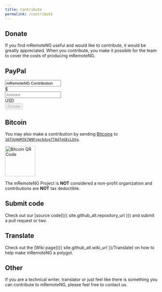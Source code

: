 ```yaml
---
title: Contribute
permalink: /contribute
---
```

<style>
	#submitBtn {
		transition: opacity 0.35s ease;
	}
</style>
<script>
	$(document).ready(function() {
		var cleave = new Cleave('#amount', {
			numeral: true
		});
		$('#amount').keyup(function(evt) {
			$('#submitBtn').prop('disabled', ($(this).val() ? false : true));
		});
	});
</script>
## Donate
If you find mRemoteNG useful and would like to contribute, it would be greatly appreciated.  When you contribute, you make it possible for the team to cover the costs of producing mRemoteNG.
<div class='card-deck text-center'>
	<div class='card'>
		<div class='card-body'>
			<h2 class='card-title'>PayPal</h2>
			<form action='https://www.paypal.com/cgi-bin/webscr' method='post'>
				<input type='hidden' name='cmd' value='_xclick'>
				<input type='hidden' name='charset' value='utf-8'>
				<input type='hidden' name='business' value='CHQY3Q3ST9H4U'>
				<input type='hidden' name='return' value='{{ site.url }}{{ site.baseurl }}'>
				<input type='hidden' name='cancel_return' value='{{ site.url }}{{ site.baseurl }}'>
				<input type='hidden' name='currency_code' value='USD'>
				<input type='hidden' name='image_url' value='{{ site.url }}{{ site.baseurl }}/favicon/256.png'>
				<input type='hidden' name='no_shipping' value='1'>
				<div class='form-group'>
					<input type='text' class='form-control' name='item_name' value='mRemoteNG Contribution' readonly>
				</div>
				<div class='form-group'>
					<div class='input-group'>
						<div class='input-group-prepend'>
							<span class='input-group-text'>$</span>
						</div>
						<input type='text' class='form-control' id='amount' name='amount' placeholder='Amount' autocomplete='off'>
						<div class='input-group-append'>
							<span class='input-group-text'>USD</span>
						</div>
					</div>
				</div>
				<button type='submit' class='btn btn-block btn-primary' id='submitBtn' disabled>Donate</button>
			</form>
		</div>
	</div>
	<div class='card'>
		<div class='card-body'>
			<h2 class='card-title'>Bitcoin</h2>
			<p class='card-text'>You may also make a contribution by sending <a href='https://www.bitcoin.org/'>Bitcoins</a> to <a href='bitcoin:16fUnHUM3k7W9Fvpc6dug7TAdfeGEcLbSg'><code style='word-break: break-word;'>16fUnHUM3k7W9Fvpc6dug7TAdfeGEcLbSg</code></a>.</p>
			<p class='card-text'><img class='img-responsive' alt='Bitcoin QR Code' src='{{ site.baseurl }}/16fUnHUM3k7W9Fvpc6dug7TAdfeGEcLbSg.png' srcset='{{ site.baseurl }}/16fUnHUM3k7W9Fvpc6dug7TAdfeGEcLbSg.svg' height='100px'>
			</p>
		</div>
	</div>
</div>

The mRemoteNG Project is **NOT** considered a non-profit organization and contributions are **NOT** tax deductible.

## Submit code
Check out our [source code]({{ site.github_alt.repository_url }}) and submit a pull request or two.

## Translate
Check out the [Wiki page]({{ site.github_alt.wiki_url }}/Translate) on how to help make mRemoteNG a polygot.

## Other
If you are a technical writer, translator or just feel like there is something you can contribute to mRemoteNG, please feel free to contact us.
